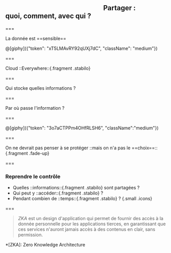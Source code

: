 <!--{section^1:data-breadcrumb="Partager l'information"}-->

<!--{.interleaf data-background-image="/img/unsplash/759762.jpg"}-->
<!-- Photo by Gary Bendig on Unsplash -->

## <svg class="icon"><use xlink:href="/img/icons.svg#dots-two-vertical"></svg> Partager :<br>quoi, comment, avec qui ?

===

La donnée est ==sensible==

@[giphy]({"token": "xT5LMAvRY92qUXj7dC", "className": "medium"})

===
<!-- {.punchline} -->

Cloud ::Everywhere::{.fragment .stabilo} <!--{p:.x-large}-->

===
<!--{.punchline}-->

Qui stocke quelles informations ?

===
<!--{.punchline}-->

Par où passe l'information ?

===

@[giphy]({"token": "3o7aCTPPm4OHfRLSH6", "className":"medium"})

===
<!--{.punchline}-->

On ne devrait pas penser à se protéger ::mais on n'a pas le ==choix==::{.fragment .fade-up} <!--{p:.small}-->

===

### Reprendre le contrôle

<!-- add icons -->
- <i class="fas fa-file-invoice "></i> Quelles ::informations::{.fragment .stabilo} sont partagées ?
- <i class="fas fa-user-secret"></i> Qui peut y ::accéder::{.fragment .stabilo} ?
- <i class="fas fa-stopwatch"></i> Pendant combien de ::temps::{.fragment .stabilo} ?
{.small .icons}

===

> _ZKA_ est un design d'application qui permet de fournir des accès à la donnée personnelle pour les applications tierces, en garantissant que ces services n'auront jamais accès à des contenus en clair, sans permission.


*[ZKA]: Zero Knowledge Architecture
